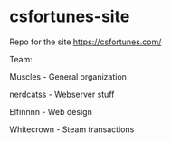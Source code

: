 # csfortunes-site

Repo for the site https://csfortunes.com/

Team: <br />

Muscles - General organization

nerdcatss - Webserver stuff

Elfinnnn - Web design

Whitecrown - Steam transactions